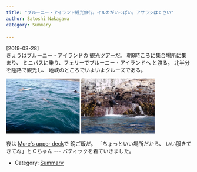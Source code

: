 ```yaml
---
title: "ブルーニー・アイランド観光旅行。イルカがいっぱい。アサラシはくさい"
author: Satoshi Nakagawa
category: Summary

---
```


[2019-03-28]  
 きょうはブルーニー・アイランドの
[観光ツアー](https://www.brunycruises.com.au/?_ga=2.110215436.844076421.1543189319-346248904.1542594983&gclid=Cj0KCQjw1pblBRDSARIsACfUG13vueCH4Yx5LniJogrWUlaXVAV2NSxBxhCmenrQIn8U_2Hp_78gttYaAqS3EALw_wcB)だ。
朝8時ころに集合場所に集まり、
ミニバスに乗り、フェリーでブルーニー・アイランドへ
と渡る。
北半分を陸路で観光し、
地峡のところでいよいよクルーズである。

<a href="/pict/2019-03-28-dolphins.jpg"><img src="/pict/2019-03-28-dolphins.jpg" alt="いるか" width="200"/></a>
<a href="/pict/2019-03-28-seals.jpg"><img src="/pict/2019-03-28-seals.jpg" alt="あざらし" width="200"/></a>

<!--more-->

 夜は
[Mure's upper deck](https://www.thefork.com.au/restaurant/mures-upper-deck-hobart/menu?gclid=Cj0KCQjwkIzlBRDzARIsABgXqV-WZ6sc11dS0dO4ZJrp1wQydMx6uQ-giDVh-Cex0hijPTGA2h-sQikaAgmlEALw_wcB)で
晩ご飯だ。
「ちょっといい場所だから、
いい服きてきてね」とＣちゃん ---
バティックを着ていきました。

- Category: [Summary](/categories.html#Summary)

